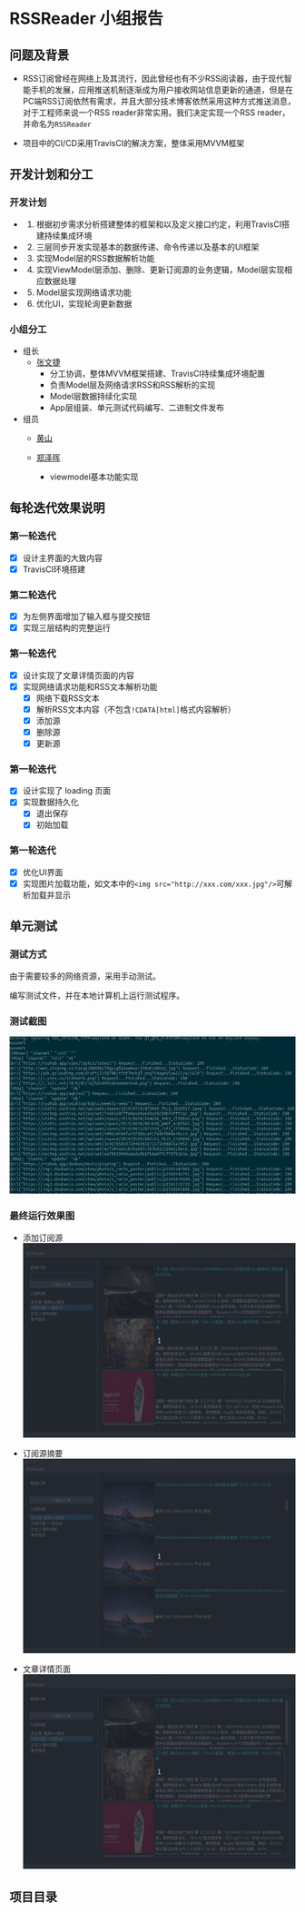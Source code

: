 # RSSReader 小组报告

## 问题及背景

+ RSS订阅曾经在网络上及其流行，因此曾经也有不少RSS阅读器，由于现代智能手机的发展，应用推送机制逐渐成为用户接收网站信息更新的通道，但是在PC端RSS订阅依然有需求，并且大部分技术博客依然采用这种方式推送消息，对于工程师来说一个RSS reader非常实用。我们决定实现一个RSS reader，并命名为`RSSReader`

+ 项目中的CI/CD采用TravisCI的解决方案，整体采用MVVM框架

## 开发计划和分工

### 开发计划

+ 1. 根据初步需求分析搭建整体的框架和以及定义接口约定，利用TravisCI搭建持续集成环境

+ 2. 三层同步开发实现基本的数据传递、命令传递以及基本的UI框架

+ 3. 实现Model层的RSS数据解析功能

+ 4. 实现ViewModel层添加、删除、更新订阅源的业务逻辑，Model层实现相应数据处理

+ 5. Model层实现网络请求功能

+ 6. 优化UI，实现轮询更新数据

### 小组分工

+ 组长
    + [张文捷](https://github.com/Nayaco)
        + 分工协调，整体MVVM框架搭建、TravisCI持续集成环境配置
        + 负责Model层及网络请求RSS和RSS解析的实现
        + Model层数据持续化实现
        + App层组装、单元测试代码编写、二进制文件发布
+ 组员
    + [黄山](https://github.com/dydxh)

    + [郑泽晖](https://github.com/zhengzh23333)
        + viewmodel基本功能实现

## 每轮迭代效果说明

### 第一轮迭代

+ [x] 设计主界面的大致内容
+ [x] TravisCI环境搭建

### 第二轮迭代

+ [x] 为左侧界面增加了输入框与提交按钮
+ [x] 实现三层结构的完整运行

### 第一轮迭代

+ [x] 设计实现了文章详情页面的内容
+ [x] 实现网络请求功能和RSS文本解析功能
    + [x] 网络下载RSS文本
    + [x] 解析RSS文本内容（不包含`!CDATA[html]`格式内容解析）
    + [x] 添加源
    + [x] 删除源
    + [x] 更新源

### 第一轮迭代

+ [x] 设计实现了 loading 页面
+ [x] 实现数据持久化
    + [x] 退出保存
    + [x] 初始加载

### 第一轮迭代

+ [x] 优化UI界面
+ [x] 实现图片加载功能，如文本中的`<img src="http://xxx.com/xxx.jpg"/>`可解析加载并显示

## 单元测试

### 测试方式

由于需要较多的网络资源，采用手动测试。

编写测试文件，并在本地计算机上运行测试程序。

### 测试截图

![test_result](img/model1.png)

### 最终运行效果图

+ 添加订阅源
![test_result](img/add.gif)

+ 订阅源摘要
![test_result](img/read1.gif)

+ 文章详情页面
![test_result](img/read2.gif)

## 项目目录
```
```


